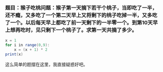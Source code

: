### 题目：猴子吃桃问题：猴子第一天摘下若干个桃子，当即吃了一半，还不瘾，又多吃了一个第二天早上又将剩下的桃子吃掉一半，又多吃了一个。以后每天早上都吃了前一天剩下的一半零一个。到第10天早上想再吃时，见只剩下一个桃子了。求第一天共摘了多少。
```java
x = 1
for i in range(0,9):
    x = (x + 1) * 2
print(x)
```



这么简单的题摆在这里，我直接疑惑好吧。
